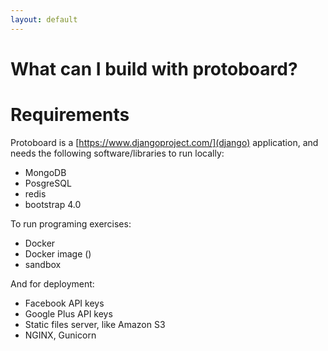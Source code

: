 ```yaml
---
layout: default
---
```


# [](#header-2) What can I build with protoboard?


# [](#header-2) Requirements

Protoboard is a [https://www.djangoproject.com/](django) application, and needs the following
software/libraries to run locally:

*   MongoDB
*   PosgreSQL
*   redis
*   bootstrap 4.0

To run programing exercises:

* Docker
* Docker image ()
* sandbox

And for deployment:

*   Facebook API keys  
*   Google Plus API keys
*   Static files server, like Amazon S3
*   NGINX, Gunicorn

